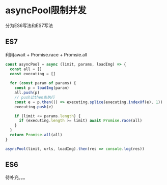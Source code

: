 # asyncPool限制并发

分为ES6写法和ES7写法

## ES7

利用await + Promise.race + Promsie.all

```js
const asyncPool = async (limit, params, loadImg) => {
  const all = []
  const executing = []
    
  for (const param of params) {
    const p = loadImg(param)
    all.push(p)
    // push比then先执行
    const e = p.then(() => executing.splice(executing.indexOf(e), 1))
    executing.push(e)

    if (limit <= params.length) {
      if (executing.length >= limit) await Promise.race(all)
    }
  }
  return Promise.all(all)
}

asyncPool(limit, urls, loadImg).then(res => console.log(res))

```



## ES6

待补充。。。
